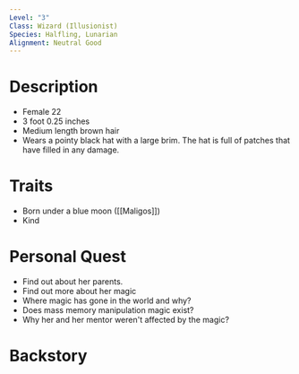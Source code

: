 ```yaml
---
Level: "3"
Class: Wizard (Illusionist)
Species: Halfling, Lunarian
Alignment: Neutral Good
---
```

# Description

- Female 22
- 3 foot 0.25 inches
- Medium length brown hair
- Wears a pointy black hat with a large brim. The hat is full of patches that have filled in any damage.
# Traits

- Born under a blue moon ([[Maligos]])
- Kind
# Personal Quest

- Find out about her parents.
- Find out more about her magic 
- Where magic has gone in the world and why?
- Does mass memory manipulation magic exist?
- Why her and her mentor weren't affected by the magic?
# Backstory
